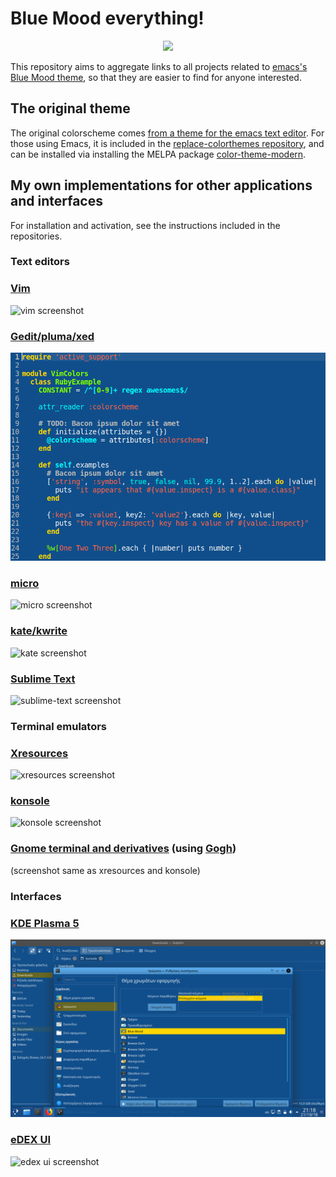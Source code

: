 # Blue Mood everything!
<p align="center"><img src="https://avatars3.githubusercontent.com/u/48550867"></p>

This repository aims to aggregate links to all projects related to [emacs's Blue Mood theme](https://emacsthemes.com/themes/blue-mood-theme.html), so that they are easier to find for anyone interested.

## The original theme

The original colorscheme comes [from a theme for the emacs text editor](https://emacsthemes.com/themes/blue-mood-theme.html). For those using Emacs, it is included in the [replace-colorthemes repository](https://github.com/emacs-jp/replace-colorthemes), and can be installed via installing the MELPA package [color-theme-modern](http://melpa.org/#/color-theme-modern).

## My own implementations for other applications and interfaces
For installation and activation, see the instructions included in the repositories.

### Text editors

### [Vim](https://github.com/lmintmate/blue-mood-vim)
![vim screenshot](https://raw.githubusercontent.com/lmintmate/blue-mood-vim/master/screenshot.png)
### [Gedit/pluma/xed](https://github.com/lmintmate/blue-mood-gedit)
![xed/gedit screenshot](screenshots/gedit-screenshot.png)
### [micro](https://github.com/lmintmate/blue-mood-micro)
![micro screenshot](https://raw.githubusercontent.com/lmintmate/blue-mood-micro/master/screenshot.png)
### [kate/kwrite](https://github.com/lmintmate/blue-mood-kate)
![kate screenshot](https://raw.githubusercontent.com/lmintmate/blue-mood-kate/master/screenshot.png)
### [Sublime Text](https://github.com/lmintmate/blue-mood-sublime)
![sublime-text screenshot](https://raw.githubusercontent.com/lmintmate/blue-mood-sublime/master/screenshot.png)

### Terminal emulators

### [Xresources](https://github.com/lmintmate/blue-mood-xresources)
![xresources screenshot](https://raw.githubusercontent.com/lmintmate/blue-mood-xresources/master/screenshot.png)
### [konsole](https://github.com/lmintmate/blue-mood-konsole)
![konsole screenshot](https://raw.githubusercontent.com/lmintmate/blue-mood-konsole/master/screenshot.png)
### [Gnome terminal and derivatives](https://gist.github.com/lmintmate/176a3c1b322726fbad7da6b1c60fe014) (using [Gogh](https://github.com/Mayccoll/Gogh))
(screenshot same as xresources and konsole)

### Interfaces

### [KDE Plasma 5](https://gitlab.com/lmintmate/blue-mood-kde-color-scheme)
![kde plasma screenshot](screenshots/kde-color-scheme-screenshot.png)
### [eDEX UI](https://github.com/lmintmate/blue-mood-edex-ui)
![edex ui screenshot](https://raw.githubusercontent.com/lmintmate/blue-mood-edex-ui/master/blue-mood-edex-screenshot.png)
